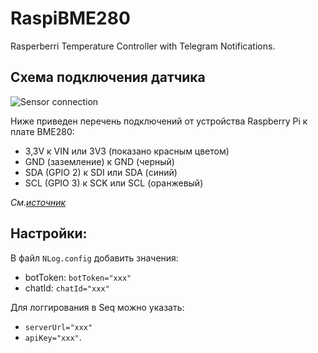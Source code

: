 # RaspiBME280
Rasperberri Temperature Controller with Telegram Notifications.

## Схема подключения датчика

![Sensor connection](https://docs.microsoft.com/ru-ru/dotnet/iot/media/rpi-bmp280_i2c-thumb.png)

Ниже приведен перечень подключений от устройства Raspberry Pi к плате BME280:
- 3,3V к VIN или 3V3 (показано красным цветом)
- GND (заземление) к GND (черный)
- SDA (GPIO 2) к SDI или SDA (синий)
- SCL (GPIO 3) к SCK или SCL (оранжевый)

*См.[источник](https://docs.microsoft.com/ru-ru/dotnet/iot/tutorials/temp-sensor)*

## Настройки:
В файл `NLog.config` добавить значения:
 - botToken: `botToken="xxx"`
 - chatId: `chatId="xxx"`
 
 Для логгирования в Seq можно указать:
 - `serverUrl="xxx"` 
 - `apiKey="xxx"`.
